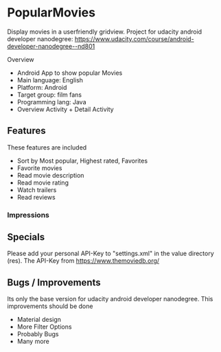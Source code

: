 # PopularMovies
Display movies in a userfriendly gridview. 
Project for udacity android developer nanodegree: https://www.udacity.com/course/android-developer-nanodegree--nd801

Overview
+ Android App to show popular Movies
+ Main language: English
+ Platform: Android
+ Target group: film fans
+ Programming lang: Java
+ Overview Activity + Detail Activity

## Features
These features are included

+ Sort by Most popular, Highest rated, Favorites
+ Favorite movies
+ Read movie description
+ Read movie rating
+ Watch trailers
+ Read reviews

### Impressions


## Specials
Please add your personal API-Key to "settings.xml" in the value directory (res).
The API-Key from https://www.themoviedb.org/

## Bugs / Improvements
Its only the base version for udacity android developer nanodegree.
This improvements should be done

+ Material design
+ More Filter Options
+ Probably Bugs
+ Many more

